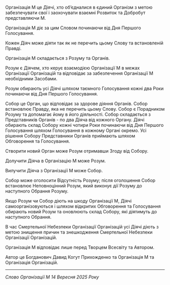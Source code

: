 Організація М це Діячі, хто обʼєдналися в єдиний Організм з метою забезпечувати свої і заохочувати взаємні Розвиток та Добробут представляючи М.

Організація М діє за цим Словом починаючи від Дня Першого Голосування.

Кожен Діяч може діяти так як не перечить цьому Слову та встановленій Правді.

Організація М складається з Розуму та Органів.

Розум є Діячем, хто керує взаємодією Організації М в межах Організації Організацій та відповідає за забезпечення Організації М необхідними Засобами.

Розум обирають усі Діячі шляхом таємного Голосування кожні два Роки починаючи від Дня Першого Голосування.

Собор це Орган, що відповідає за здорове діяння Органів.
Собор встановлює Правду, яка не перечить цьому Слову.
Собор є Порадником Розуму та допомагає йому в його діяльності.
Собор складається з Представників Органів - по два Діяча від кожного Органу.
Діячі обирають склад Собору кожні чотири Роки починаючи від Дня Першого Голосування шляхом Голосування в кожному Органі окремо.
Усі рішення Собору Представники Органів приймають шляхом Обговорення та Голосування.

Створити новий Орган може Розум отримавши Згоду від Собору.

Долучити Діяча в Організацію М може Розум.

Вилучити Діяча з Організації М може Собор.

Собор може оголосити Відсутність Розуму; після оголошення Собор встановлює Неповноцінний Розум, який виконує дії Розуму до наступного Обрання Розуму.

Якщо Розум чи Собор діють на шкоду Організації М, Діячі самоорганізовуються і шляхом відкритих Обговорення та Голосування обирають новий Розум та оновлюють склад Собору, які діятимуть до наступного Обрання.

В час Смертельної Небезпеки Організації Організацій усі Діячі діють з метою знищення причин та знешкодження Смертельної Небезпеки Організації Організацій.

Організація М відповідає лише перед Творцем Всесвіту та Автором.

Автор це Богданович Давид Когут Прихожденко та Організація М та Організація Організацій.

---

_Слово Організації М 14 Вересня 2025 Року_
